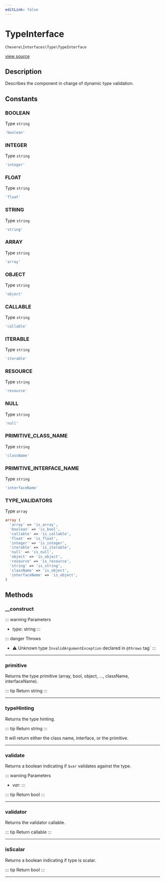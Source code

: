 ```yaml
---
editLink: false
---
```


# TypeInterface

`Chevere\Interfaces\Type\TypeInterface`

[view source](https://github.com/chevere/chevere/blob/main/src/Chevere/Interfaces/Type/TypeInterface.php)

## Description

Describes the component in charge of dynamic type validation.

## Constants

### BOOLEAN

Type `string`

```php
'boolean'
```

### INTEGER

Type `string`

```php
'integer'
```

### FLOAT

Type `string`

```php
'float'
```

### STRING

Type `string`

```php
'string'
```

### ARRAY

Type `string`

```php
'array'
```

### OBJECT

Type `string`

```php
'object'
```

### CALLABLE

Type `string`

```php
'callable'
```

### ITERABLE

Type `string`

```php
'iterable'
```

### RESOURCE

Type `string`

```php
'resource'
```

### NULL

Type `string`

```php
'null'
```

### PRIMITIVE_CLASS_NAME

Type `string`

```php
'className'
```

### PRIMITIVE_INTERFACE_NAME

Type `string`

```php
'interfaceName'
```

### TYPE_VALIDATORS

Type `array`

```php
array (
  'array' => 'is_array',
  'boolean' => 'is_bool',
  'callable' => 'is_callable',
  'float' => 'is_float',
  'integer' => 'is_integer',
  'iterable' => 'is_iterable',
  'null' => 'is_null',
  'object' => 'is_object',
  'resource' => 'is_resource',
  'string' => 'is_string',
  'className' => 'is_object',
  'interfaceName' => 'is_object',
)
```

## Methods

### __construct

::: warning Parameters
- *type*: string
:::

::: danger Throws
- ⚠ Unknown type `InvalidArgumentException` declared in `@throws` tag`
:::

---

### primitive

Returns the type primitive (array, bool, object, ..., className, interfaceName).

::: tip Return
string
:::

---

### typeHinting

Returns the type hinting.

::: tip Return
string
:::

It will return either the class name, interface, or the primitive.

---

### validate

Returns a boolean indicating if `$var` validates against the type.

::: warning Parameters
- *var*: 
:::

::: tip Return
bool
:::

---

### validator

Returns the validator callable.

::: tip Return
callable
:::

---

### isScalar

Returns a boolean indicating if type is scalar.

::: tip Return
bool
:::

---
